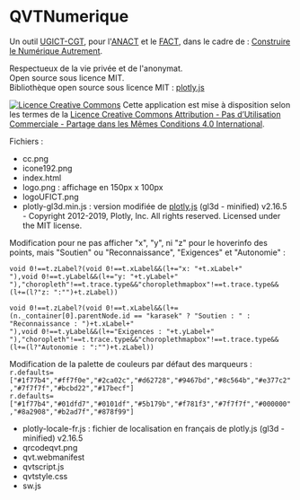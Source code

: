 # QVTNumerique

Un outil <a href="https://www.ugict.cgt.fr/" target="_ugict">UGICT-CGT</a>, pour l'<a href="https://www.anact.fr/" target="_anact">ANACT</a> et le <a href="https://www.anact.fr/lanact-lance-son-1er-appel-projet-fact-sur-qualite-de-vie-au-travail-et-numerique" target="_fact">FACT</a>, dans le cadre de : <a href="https://lenumeriqueautrement.fr/" taregt="_lna">Construire le Numérique Autrement</a>.

Respectueux de la vie priv&eacute;e et de l'anonymat.<br/>
Open source sous licence MIT.<br/>
Biblioth&egrave;que open source sous licence MIT : <a href="https://github.com/plotly/plotly.js" target="plotly">plotly.js</a>

<a rel="license" href="http://creativecommons.org/licenses/by-nc-sa/4.0/" target="_license"><img alt="Licence Creative Commons" style="border-width:0" src="https://i.creativecommons.org/l/by-nc-sa/4.0/88x31.png" /></a> Cette application est mise à disposition selon les termes de la <a rel="license" href="http://creativecommons.org/licenses/by-nc-sa/4.0/" target="_licence">Licence Creative Commons Attribution - Pas d’Utilisation Commerciale - Partage dans les Mêmes Conditions 4.0 International</a>.

Fichiers :

<ul>
<li>cc.png</li>
<li>icone192.png</li>
  <li>index.html</li>
<li>logo.png : affichage en 150px x 100px</li>
<li>logoUFICT.png</li>
  <li>plotly-gl3d.min.js : version modifiée de <a href="https://github.com/plotly/plotly.js" target="plotly">plotly.js</a> (gl3d - minified) v2.16.5 - Copyright 2012-2019, Plotly, Inc. All rights reserved. Licensed under the MIT license.</li></ul>
  
Modification pour ne pas afficher "x", "y", ni "z" pour le hoverinfo des points, mais "Soutien" ou "Reconnaissance", "Exigences" et "Autonomie" :
<p><code>void 0!==t.zLabel?(void 0!==t.xLabel&&(l+="x: "+t.xLabel+"<br>"),void 0!==t.yLabel&&(l+="y: "+t.yLabel+"<br>"),"choropleth"!==t.trace.type&&"choroplethmapbox"!==t.trace.type&&(l+=(l?"z: ":"")+t.zLabel))</code></p>
<p><code>void 0!==t.zLabel?(void 0!==t.xLabel&&(l+=(n._container[0].parentNode.id == "karasek" ? "Soutien : " : "Reconnaissance : ")+t.xLabel+"<br>"),void 0!==t.yLabel&&(l+="Exigences : "+t.yLabel+"<br>"),"choropleth"!==t.trace.type&&"choroplethmapbox"!==t.trace.type&&(l+=(l?"Autonomie : ":"")+t.zLabel))</code></p>

Modification de la palette de couleurs par défaut des marqueurs :
<br/><code>r.defaults=["#1f77b4","#ff7f0e","#2ca02c","#d62728","#9467bd","#8c564b","#e377c2","#7f7f7f","#bcbd22","#17becf"]</code>
<br/><code>r.defaults=["#1f77b4","#01dfd7","#0101df","#5b179b","#f781f3","#7f7f7f","#000000","#8a2908","#b2ad7f","#878f99"]</code>

<ul><li>plotly-locale-fr.js : fichier de localisation en français de plotly.js (gl3d - minified) v2.16.5</li>
<li>qrcodeqvt.png</li>
<li>qvt.webmanifest</li>
<li>qvtscript.js</li>
  <li>qvtstyle.css</li>
      <li>sw.js</li>
  </ul>
